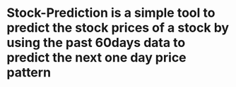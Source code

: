 # Stock-Prediction is a simple tool to predict the stock prices of a stock by using the past 60days data to predict the next one day price pattern
